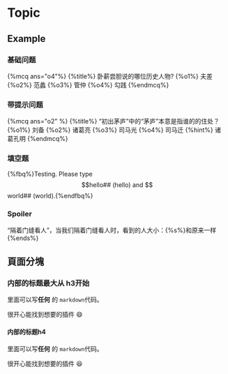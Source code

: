 # Topic

## Example
### 基础问题
{%mcq ans="o4"%}
{%title%} 卧薪尝胆说的哪位历史人物?
{%o1%} 夫差
{%o2%} 范蠡
{%o3%} 管仲
{%o4%} 勾践
{%endmcq%}

### 带提示问题
{%mcq ans="o2" %}
{%title%} “初出茅庐”中的“茅庐”本意是指谁的的住处？ 
{%o1%} 刘备
{%o2%} 诸葛亮
{%o3%} 司马光
{%o4%} 司马迁
{%hint%} 诸葛孔明
{%endmcq%}

### 填空题
{%fbq%}Testing. Please type $$hello## (hello) and $$world## (world).{%endfbq%}

### Spoiler
“隔着门缝看人”，当我们隔着门缝看人时，看到的人大小：{%s%}和原来一样{%ends%}

## 頁面分塊
<!--sec data-title="标题" data-id="section0" data-show=true ces-->
### 内部的标题最大从 h3开始

里面可以写**任何** 的 `markdown`代码。

很开心能找到想要的插件 :smile:
<!--endsec-->

<!--sec data-title="按钮触发" data-id="section1" data-show=true ces-->
#### 内部的标题h4

里面可以写**任何** 的 `markdown`代码。

很开心能找到想要的插件 :laughing:
<!--endsec-->
